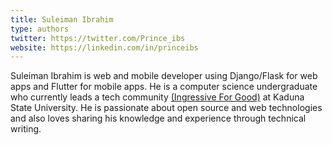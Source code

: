 ```yaml
---
title: Suleiman Ibrahim
type: authors
twitter: https://twitter.com/Prince_ibs
website: https://linkedin.com/in/princeibs
---
```

Suleiman Ibrahim is web and mobile developer using Django/Flask for web apps and Flutter for mobile apps. He is a computer science undergraduate who currently leads a tech community [(Ingressive For Good)](https://ingressive.org/) at Kaduna State University. He is passionate about open source and web technologies and also loves sharing his knowledge and experience through technical writing.